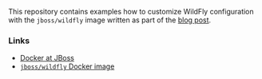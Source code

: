 
This repository contains examples how to customize WildFly configuration with the `jboss/wildfly` image written as part of the [blog post](http://goldmann.pl/blog/2014/07/23/customizing-the-configuration-of-the-wildfly-docker-image/).

### Links

* [Docker at JBoss](http://www.jboss.org/docker/)
* [`jboss/wildfly` Docker image](https://registry.hub.docker.com/u/jboss/wildfly/)
